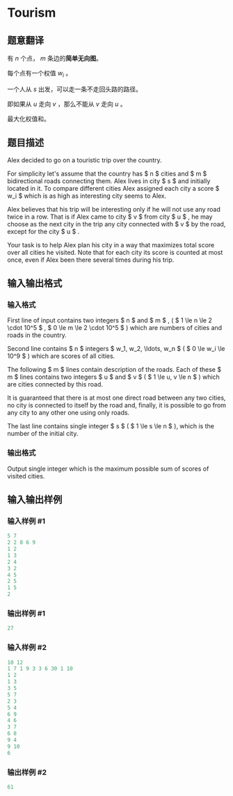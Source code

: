 # Tourism

## 题意翻译

有 $n$ 个点， $m$ 条边的**简单无向图**。

每个点有一个权值 $w_i$ 。

一个人从 $s$ 出发，可以走一条不走回头路的路径。

即如果从 $u$ 走向 $v$ ，那么不能从 $v$ 走向 $u$ 。

最大化权值和。

## 题目描述

Alex decided to go on a touristic trip over the country.

For simplicity let's assume that the country has $ n $ cities and $ m $ bidirectional roads connecting them. Alex lives in city $ s $ and initially located in it. To compare different cities Alex assigned each city a score $ w_i $ which is as high as interesting city seems to Alex.

Alex believes that his trip will be interesting only if he will not use any road twice in a row. That is if Alex came to city $ v $ from city $ u $ , he may choose as the next city in the trip any city connected with $ v $ by the road, except for the city $ u $ .

Your task is to help Alex plan his city in a way that maximizes total score over all cities he visited. Note that for each city its score is counted at most once, even if Alex been there several times during his trip.

## 输入输出格式

### 输入格式

First line of input contains two integers $ n $ and $ m $ , ( $ 1 \le n \le 2 \cdot 10^5 $ , $ 0 \le m \le 2 \cdot 10^5 $ ) which are numbers of cities and roads in the country.

Second line contains $ n $ integers $ w_1, w_2, \ldots, w_n $ ( $ 0 \le w_i \le 10^9 $ ) which are scores of all cities.

The following $ m $ lines contain description of the roads. Each of these $ m $ lines contains two integers $ u $ and $ v $ ( $ 1 \le u, v \le n $ ) which are cities connected by this road.

It is guaranteed that there is at most one direct road between any two cities, no city is connected to itself by the road and, finally, it is possible to go from any city to any other one using only roads.

The last line contains single integer $ s $ ( $ 1 \le s \le n $ ), which is the number of the initial city.

### 输出格式

Output single integer which is the maximum possible sum of scores of visited cities.

## 输入输出样例

### 输入样例 #1

```cpp
5 7
2 2 8 6 9
1 2
1 3
2 4
3 2
4 5
2 5
1 5
2

```
### 输出样例 #1

```cpp
27
```


### 输入样例 #2

```cpp
10 12
1 7 1 9 3 3 6 30 1 10
1 2
1 3
3 5
5 7
2 3
5 4
6 9
4 6
3 7
6 8
9 4
9 10
6

```
### 输出样例 #2

```cpp
61
```


